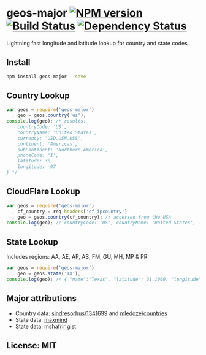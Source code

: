 # geos-major [![NPM version](https://badge.fury.io/js/geos-major.png?branch=master)](http://badge.fury.io/js/geos-major) [![Build Status](https://travis-ci.org/angleman/geos-major.png?branch=master)](https://travis-ci.org/angleman/geos-major) [![Dependency Status](https://gemnasium.com/angleman/geos-major.png?branch=master)](https://gemnasium.com/angleman/geos-major)

Lightning fast longitude and latitude lookup for country and state codes.

## Install

```sh
npm install geos-major --save
```

## Country Lookup

```javascript
var geos = require('geos-major')
  , geo = geos.country('us');
console.log(geo); /* results:  
    countryCode: 'US',
    countryName: 'United States',
    currency: 'USD,USN,USS',
    continent: 'Americas',
    subContinent: 'Northern America',
    phoneCode: '1',
    latitude: 38,
    longitude: -97
} */
```

## CloudFlare Lookup
```javascript
var geos = require('geos-major')
  , cf_country = req.headers['cf-ipcountry']
  , geo = geos.country(cf_country); // accessed from the USA
console.log(geo); // countryCode: 'US', countryName: 'United States', ...
```

## State Lookup

Includes regions: AA, AE, AP, AS, FM, GU, MH, MP & PR

```javascript
var geos = require('geos-major')
  , geo = geos.state('TX');
console.log(geo); // { "name":"Texas", "latitude": 31.1060, "longitude": -97.6475 }
```

## Major attributions

* Country data: [sindresorhus/1341699](https://gist.github.com/sindresorhus/1341699) and [mledoze/countries](https://github.com/mledoze/countries)
* State data: [maxmind](http://dev.maxmind.com/geoip/legacy/codes/state_latlon/)
* State data: [mshafrir gist](https://gist.github.com/mshafrir/2646763)

## License: MIT
